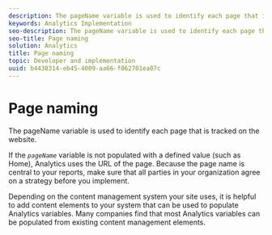 ```yaml
---
description: The pageName variable is used to identify each page that is tracked on the website.
keywords: Analytics Implementation
seo-description: The pageName variable is used to identify each page that is tracked on the website.
seo-title: Page naming
solution: Analytics
title: Page naming
topic: Developer and implementation
uuid: b4438314-eb45-4009-aa66-f062701ea07c
---
```


# Page naming

The pageName variable is used to identify each page that is tracked on the website.

If the *`pageName`* variable is not populated with a defined value (such as Home), Analytics uses the URL of the page. Because the page name is central to your reports, make sure that all parties in your organization agree on a strategy before you implement.

Depending on the content management system your site uses, it is helpful to add content elements to your system that can be used to populate Analytics variables. Many companies find that most Analytics variables can be populated from existing content management elements. 

